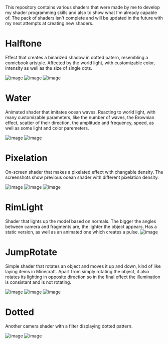 This repository contains various shaders that were made by me to develop my shader programming skills and also to show what I'm already capable of. The pack of shaders isn't complete and will be updated in the future with my next attempts at creating new shaders.

# Halftone
Effect that creates a binarized shadow in dotted patern, resembling a comicbook artstyle. Affected by the world light, with customizable color, intensity as well as the size of single dots.

![image](https://github.com/BChochol/Unity3D-Shaders-Showcase/assets/57318832/f1603cbe-6a77-4fbe-8f5f-9f6e5913e817)
![image](https://github.com/BChochol/Unity3D-Shaders-Showcase/assets/57318832/05d18a5a-f8e1-4c0d-ac1c-e84a995cac7d)
![image](https://github.com/BChochol/Unity3D-Shaders-Showcase/assets/57318832/3f3c2f7d-c63b-4cf7-b40d-7a131d06eef9)

# Water
Animated shader that imitates ocean waves. Reacting to world light, with many customizable parameters, like the number of waves, the Brownian effect, scatter of their direction, the amplitude and frequency, speed, as well as some light and color paremeters.

![image](https://github.com/BChochol/Unity3D-Shaders-Showcase/assets/57318832/57a1c3f1-2150-45dc-8919-bad9d03f73aa)
![image](https://github.com/BChochol/Unity3D-Shaders-Showcase/assets/57318832/5b20d5ea-b734-48fe-b71d-a2a5b6b5085f)

# Pixelation

On-screen shader that makes a pixelated effect with changable density. The screenshots show previous ocean shader with different pixelation density.

![image](https://github.com/BChochol/Unity3D-Shaders-Showcase/assets/57318832/1d65f750-683b-4189-9423-33dcc217d773)
![image](https://github.com/BChochol/Unity3D-Shaders-Showcase/assets/57318832/72ee2668-6319-4a36-b7de-eb4f8b92d4a0)
![image](https://github.com/BChochol/Unity3D-Shaders-Showcase/assets/57318832/81eba01b-f787-4c8c-9b49-31a285e85bef)

# RimLight

Shader that lights up the model based on normals. The bigger the angles between camera and fragments are, the lighter the object appears. Has a static version, as well as an animated one which creates a pulse.
![image](https://github.com/BChochol/Unity3D-Shaders-Showcase/assets/57318832/9adc76d5-ee01-497e-9a19-e05117ad9070)

# JumpRotate

Simple shader that rotates an object and moves it up and down, kind of like laying items in Minecraft. Apart from simply rotating the object, it also rotates its lighting in opposite direction so in the final effect the illumination is consistant and is not rotating.

![image](https://github.com/BChochol/Unity3D-Shaders-Showcase/assets/57318832/54e9447a-4305-4e5d-978d-475a7a99c4ee)
![image](https://github.com/BChochol/Unity3D-Shaders-Showcase/assets/57318832/276b00ff-06d7-406c-8d56-42973324454e)
![image](https://github.com/BChochol/Unity3D-Shaders-Showcase/assets/57318832/94d72189-0882-4a2e-9db0-a437ee9d6501)

# Dotted

Another camera shader with a filter displaying dotted pattern. 

![image](https://github.com/BChochol/Unity3D-Shaders-Showcase/assets/57318832/233b2f1c-21cc-4b13-a9ab-cb881a98c9fe)
![image](https://github.com/BChochol/Unity3D-Shaders-Showcase/assets/57318832/b413b447-92cb-4894-8f76-6fb3933aae21)


